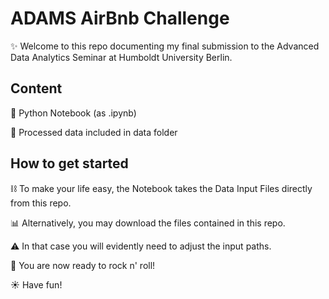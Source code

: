 # ADAMS AirBnb Challenge

:sparkles: Welcome to this repo documenting my final submission to the Advanced Data Analytics Seminar at Humboldt University Berlin. 

## Content
:snake: Python Notebook (as .ipynb)

:file_folder: Processed data included in data folder 

## How to get started
:chains: To make your life easy, the Notebook takes the Data Input Files directly from this repo. 

:bar_chart: Alternatively, you may download the files contained in this repo. 

:warning: In that case you will evidently need to adjust the input paths.

:rocket: You are now ready to rock n' roll! 

:sunny: Have fun! 
